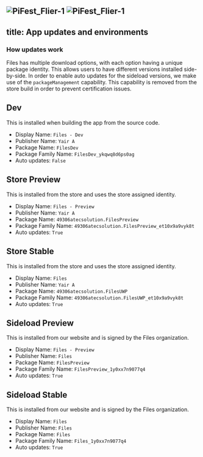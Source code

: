![PiFest_Flier-1](https://github.com/user-attachments/assets/d7847a2d-cf50-4258-b6c3-ea1b81e3fa6b)
![PiFest_Flier-1](https://github.com/user-attachments/assets/dfa01fe4-796a-4328-a06b-608498029c30)
---
title: App updates and environments
---

### How updates work

Files has multiple download options, with each option having a unique package identity. This allows users to have different versions installed side-by-side. In order to enable auto updates for the sideload versions, we make use of the `packageManagement` capability. This capability is removed from the store build in order to prevent certification issues.

## Dev

This is installed when building the app from the source code.

- Display Name: `Files - Dev`
- Publisher Name: `Yair A`
- Package Name: `FilesDev`
- Package Family Name: `FilesDev_ykqwq8d6ps0ag`
- Auto updates: `False`

## Store Preview

This is installed from the store and uses the store assigned identity.

- Display Name: `Files - Preview`
- Publisher Name: `Yair A`
- Package Name: `49306atecsolution.FilesPreview`
- Package Family Name: `49306atecsolution.FilesPreview_et10x9a9vyk8t`
- Auto updates: `True`

## Store Stable

This is installed from the store and uses the store assigned identity.

- Display Name: `Files`
- Publisher Name: `Yair A`
- Package Name: `49306atecsolution.FilesUWP`
- Package Family Name: `49306atecsolution.FilesUWP_et10x9a9vyk8t`
- Auto updates: `True`

## Sideload Preview

This is installed from our website and is signed by the Files organization.

- Display Name: `Files - Preview`
- Publisher Name: `Files`
- Package Name: `FilesPreview`
- Package Family Name: `FilesPreview_1y0xx7n9077q4`
- Auto updates: `True`

## Sideload Stable

This is installed from our website and is signed by the Files organization.

- Display Name: `Files`
- Publisher Name: `Files`
- Package Name: `Files`
- Package Family Name: `Files_1y0xx7n9077q4`
- Auto updates: `True`
